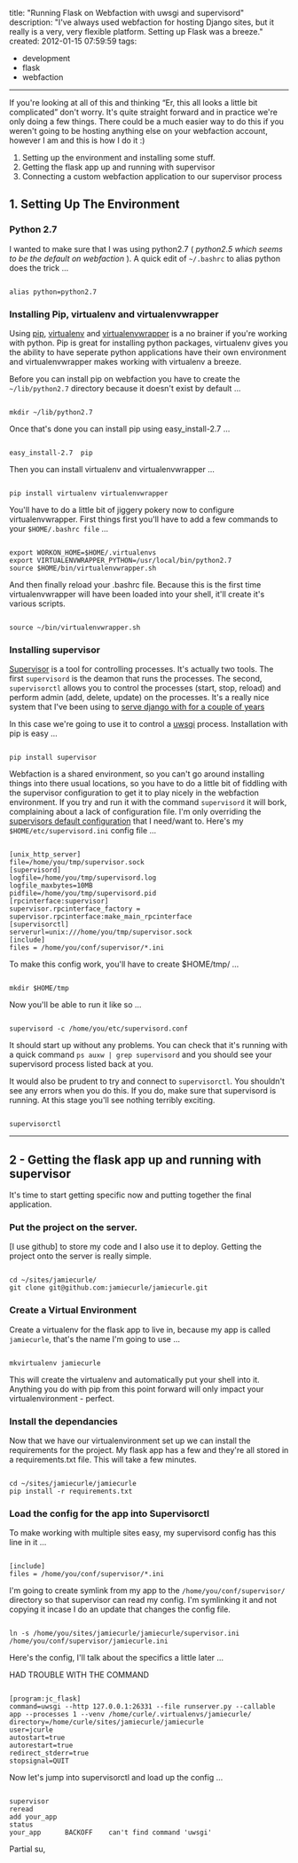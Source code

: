 title: "Running Flask on Webfaction with uwsgi and supervisord"
description: "I've always used webfaction for hosting Django sites, but it really is a very, very flexible platform. Setting up Flask was a breeze."
created: 2012-01-15 07:59:59
tags:
  - development
  - flask
  - webfaction
---


If you're looking at all of this and thinking <q>Er, this all looks a little bit complicated</q> don't worry. It's quite straight forward and in practice we're only doing a few things. There could be a much easier way to do this if you weren't going to be hosting anything else on your webfaction account, however I am and this is how I do it :)

1. Setting up the environment and installing some stuff.
2. Getting the flask app up and running with supervisor
3. Connecting a custom webfaction application to our supervisor process

## 1. Setting Up The Environment

### Python 2.7

I wanted to make sure that I was using python2.7 ( _python2.5 which seems to be the default on webfaction_ ). A quick edit of `~/.bashrc` to alias python does the trick &hellip;

<code lang="bash">
alias python=python2.7
</code>

### Installing Pip, virtualenv and virtualenvwrapper

Using [pip][0], [virtualenv][1] and [virtualenvwrapper][2] is a no brainer if you're working with python. Pip is great for installing python packages, virtualenv gives you the ability to have seperate python applications have their own environment and virtualenvwrapper makes working with virtualenv a breeze.

Before you can install pip on webfaction you have to create the `~/lib/python2.7` directory because it doesn't exist by default &hellip;

<code lang="bash">
mkdir ~/lib/python2.7
</code>

Once that's done you can install pip using easy_install-2.7 &hellip;

<code lang="bash">
easy_install-2.7  pip
</code>

Then you can install virtualenv and virtualenvwrapper &hellip;

<code lang="python">
pip install virtualenv virtualenvwrapper
</code>

You'll have to do a little bit of jiggery pokery now to configure virtualenvwrapper. First things first you'll have to add a few commands to your `$HOME/.bashrc file` &hellip;

<code lang="bash">
export WORKON_HOME=$HOME/.virtualenvs
export VIRTUALENVWRAPPER_PYTHON=/usr/local/bin/python2.7
source $HOME/bin/virtualenvwrapper.sh
</code>

And then finally reload your .bashrc file. Because this is the first time virtualenvwrapper will have been loaded into your shell, it'll create it's various scripts.

<code lang="bash">
source ~/bin/virtualenvwrapper.sh
</code>


### Installing supervisor

[Supervisor][3] is a tool for controlling processes. It's actually two tools. The first `supervisord` is the deamon that runs the processes. The second, `supervisorctl` allows you to control the processes (start, stop, reload) and perform admin (add, delete, update) on the processes. It's a really nice system that I've been using to [serve django with for a couple of years][6]

In this case we're going to use it to control a [uwsgi][4] process.  Installation with pip is easy &hellip;

<code lang="python">
pip install supervisor
</code>

Webfaction is a shared environment, so you can't go around installing things into there usual locations, so you have to do a little bit of fiddling with the supervisor configuration to get it to play nicely in the webfaction environment. If you try and run it with the command `supervisord` it will bork, complaining about a lack of configuration file.  I'm only overriding the [supervisors default configuration][7] that I need/want to. Here's my `$HOME/etc/supervisord.ini` config file &hellip;

<code lang="ini">
[unix_http_server]
file=/home/you/tmp/supervisor.sock
[supervisord]
logfile=/home/you/tmp/supervisord.log
logfile_maxbytes=10MB
pidfile=/home/you/tmp/supervisord.pid
[rpcinterface:supervisor]
supervisor.rpcinterface_factory = supervisor.rpcinterface:make_main_rpcinterface
[supervisorctl]
serverurl=unix:///home/you/tmp/supervisor.sock
[include]
files = /home/you/conf/supervisor/*.ini
</code>

To make this config work, you'll have to create $HOME/tmp/ &hellip;

<code lang="bash">
mkdir $HOME/tmp
</code>

Now you'll be able to run it like so &hellip;

<code lang="bash">
supervisord -c /home/you/etc/supervisord.conf
</code>

It should start up without any problems. You can check that it's running with a quick command `ps auxw | grep supervisord` and you should see your supervisord process listed back at you.

It would also be prudent to try and connect to `supervisorctl`. You shouldn't see any errors when you do this. If you do, make sure that supervisord is running.  At this stage you'll see nothing terribly exciting.

<code lang="bash">
supervisorctl
</code>

<hr>

## 2 - Getting the flask app up and running with supervisor

It's time to start getting specific now and putting together the final application. 


### Put the project on the server.

[I use github] to store my code and I also use it to deploy. Getting the project onto the server is really simple.

<code lang="bash">
cd ~/sites/jamiecurle/
git clone git@github.com:jamiecurle/jamiecurle.git
</code>


### Create a Virtual Environment

Create a virtualenv for the flask app to live in, because my app is called `jamiecurle`, that's the name I'm going to use  &hellip;

<code lang="bash">
mkvirtualenv jamiecurle
</code>

This will create the virtualenv and automatically put your shell into it. Anything you do with pip from this point forward will only impact your virtualenvironment - perfect.

### Install the dependancies

Now that we have our virtualenvironment set up we can install the requirements for the project. My flask app has a few and they're all stored in a requirements.txt file. This will take a few minutes.

<code lang="bash">
cd ~/sites/jamiecurle/jamiecurle
pip install -r requirements.txt
</code>

### Load the config for the app into Supervisorctl

To make working with multiple sites easy, my supervisord config has this line in it &hellip; 

<code lang="ini">
[include]
files = /home/you/conf/supervisor/*.ini
</code>

I'm going to create symlink from my app to the `/home/you/conf/supervisor/` directory so that supervisor can read my config. I'm symlinking it and not copying it incase I do an update that changes the config file.

<code lang="bash">
ln -s /home/you/sites/jamiecurle/jamiecurle/supervisor.ini /home/you/conf/supervisor/jamiecurle.ini
</code>

Here's the config, I'll talk about the specifics a little later &hellip;

HAD TROUBLE WITH THE COMMAND

<code lang="ini">
[program:jc_flask]
command=uwsgi --http 127.0.0.1:26331 --file runserver.py --callable app --processes 1 --venv /home/curle/.virtualenvs/jamiecurle/ 
directory=/home/curle/sites/jamiecurle/jamiecurle
user=jcurle
autostart=true
autorestart=true
redirect_stderr=true
stopsignal=QUIT
</code>


Now let's jump into supervisorctl and load up the config &hellip;

<code lang="bash">
supervisor
reread
add your_app
status
your_app      BACKOFF    can't find command 'uwsgi'
</code>

Partial su, 







[0]: http://pypi.python.org/pypi/pip
[1]: http://pypi.python.org/pypi/virtualenv
[2]: http://www.doughellmann.com/projects/virtualenvwrapper/
[3]: http://supervisord.org/
[4]: http://projects.unbit.it/uwsgi/
[6]: /blog/serving-django-as-nginx-and-supervisord-sandwich-with-a-gunicorn-filling/
[7]: http://supervisord.org/configuration.html
[8]: https://github.com/jamiecurle
